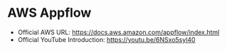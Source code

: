 # AWS Appflow
- Official AWS URL: https://docs.aws.amazon.com/appflow/index.html
- Official YouTube Introduction: https://youtu.be/6NSxo5syl40
